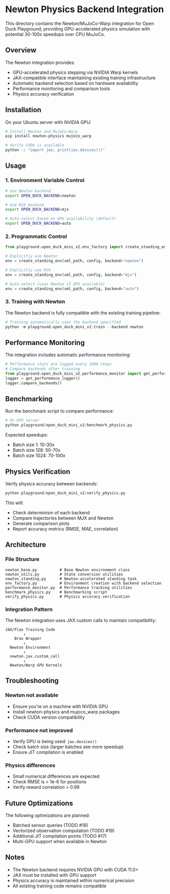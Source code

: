 # Newton Physics Backend Integration

This directory contains the Newton/MuJoCo-Warp integration for Open Duck Playground, providing GPU-accelerated physics simulation with potential 30-100x speedups over CPU MuJoCo.

## Overview

The Newton integration provides:
- GPU-accelerated physics stepping via NVIDIA Warp kernels
- JAX-compatible interface maintaining existing training infrastructure
- Automatic backend selection based on hardware availability
- Performance monitoring and comparison tools
- Physics accuracy verification

## Installation

On your Ubuntu server with NVIDIA GPU:

```bash
# Install Newton and MuJoCo-Warp
pip install newton-physics mujoco_warp

# Verify CUDA is available
python -c "import jax; print(jax.devices())"
```

## Usage

### 1. Environment Variable Control

```bash
# Use Newton backend
export OPEN_DUCK_BACKEND=newton

# Use MJX backend
export OPEN_DUCK_BACKEND=mjx

# Auto-select based on GPU availability (default)
export OPEN_DUCK_BACKEND=auto
```

### 2. Programmatic Control

```python
from playground.open_duck_mini_v2.env_factory import create_standing_env

# Explicitly use Newton
env = create_standing_env(xml_path, config, backend="newton")

# Explicitly use MJX
env = create_standing_env(xml_path, config, backend="mjx")

# Auto-select (uses Newton if GPU available)
env = create_standing_env(xml_path, config, backend="auto")
```

### 3. Training with Newton

The Newton backend is fully compatible with the existing training pipeline:

```python
# Training automatically uses the backend specified
python -m playground.open_duck_mini_v2.train --backend newton
```

## Performance Monitoring

The integration includes automatic performance monitoring:

```python
# Performance stats are logged every 1000 steps
# Compare backends after training
from playground.open_duck_mini_v2.performance_monitor import get_performance_logger
logger = get_performance_logger()
logger.compare_backends()
```

## Benchmarking

Run the benchmark script to compare performance:

```python
# On GPU server
python playground/open_duck_mini_v2/benchmark_physics.py
```

Expected speedups:
- Batch size 1: 10-30x
- Batch size 128: 50-70x
- Batch size 1024: 70-100x

## Physics Verification

Verify physics accuracy between backends:

```python
python playground/open_duck_mini_v2/verify_physics.py
```

This will:
- Check determinism of each backend
- Compare trajectories between MJX and Newton
- Generate comparison plots
- Report accuracy metrics (RMSE, MAE, correlation)

## Architecture

### File Structure

```
newton_base.py          # Base Newton environment class
newton_utils.py         # State conversion utilities
newton_standing.py      # Newton-accelerated standing task
env_factory.py          # Environment creation with backend selection
performance_monitor.py  # Performance tracking utilities
benchmark_physics.py    # Benchmarking script
verify_physics.py       # Physics accuracy verification
```

### Integration Pattern

The Newton integration uses JAX custom calls to maintain compatibility:

```
JAX/Flax Training Code
        ↓
    Brax Wrapper
        ↓
  Newton Environment
        ↓
  newton.jax.custom_call
        ↓
  Newton/Warp GPU Kernels
```

## Troubleshooting

### Newton not available
- Ensure you're on a machine with NVIDIA GPU
- Install newton-physics and mujoco_warp packages
- Check CUDA version compatibility

### Performance not improved
- Verify GPU is being used: `jax.devices()`
- Check batch size (larger batches see more speedup)
- Ensure JIT compilation is enabled

### Physics differences
- Small numerical differences are expected
- Check RMSE is < 1e-6 for positions
- Verify reward correlation > 0.99

## Future Optimizations

The following optimizations are planned:
- Batched sensor queries (TODO #18)
- Vectorized observation computation (TODO #19)
- Additional JIT compilation points (TODO #17)
- Multi-GPU support when available in Newton

## Notes

- The Newton backend requires NVIDIA GPU with CUDA 11.0+
- JAX must be installed with GPU support
- Physics accuracy is maintained within numerical precision
- All existing training code remains compatible